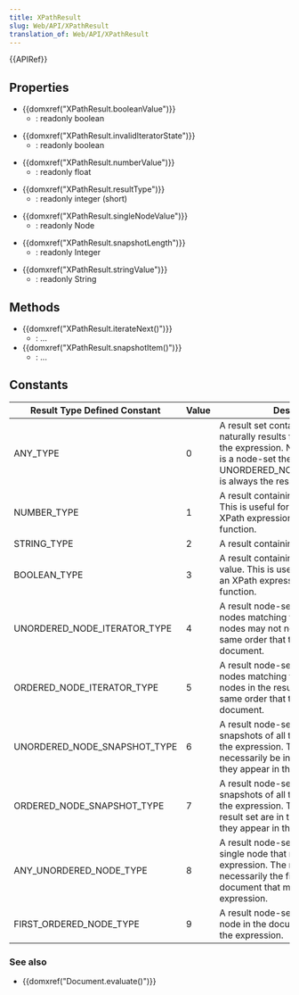 ```yaml
---
title: XPathResult
slug: Web/API/XPathResult
translation_of: Web/API/XPathResult
---
```

{{APIRef}}

## Properties

- {{domxref("XPathResult.booleanValue")}}
  - : readonly boolean

<!---->

- {{domxref("XPathResult.invalidIteratorState")}}
  - : readonly boolean

<!---->

- {{domxref("XPathResult.numberValue")}}
  - : readonly float

<!---->

- {{domxref("XPathResult.resultType")}}
  - : readonly integer (short)

<!---->

- {{domxref("XPathResult.singleNodeValue")}}
  - : readonly Node

<!---->

- {{domxref("XPathResult.snapshotLength")}}
  - : readonly Integer

<!---->

- {{domxref("XPathResult.stringValue")}}
  - : readonly String

## Methods

- {{domxref("XPathResult.iterateNext()")}}
  - : ...
- {{domxref("XPathResult.snapshotItem()")}}
  - : ...

## Constants

| Result Type Defined Constant | Value | Description                                                                                                                                                                                      |
| ---------------------------- | ----- | ------------------------------------------------------------------------------------------------------------------------------------------------------------------------------------------------ |
| ANY_TYPE                     | 0     | A result set containing whatever type naturally results from evaluation of the expression. Note that if the result is a node-set then UNORDERED_NODE_ITERATOR_TYPE is always the resulting type. |
| NUMBER_TYPE                  | 1     | A result containing a single number. This is useful for example, in an XPath expression using the `count()` function.                                                                            |
| STRING_TYPE                  | 2     | A result containing a single string.                                                                                                                                                             |
| BOOLEAN_TYPE                 | 3     | A result containing a single boolean value. This is useful for example, in an XPath expression using the `not()` function.                                                                       |
| UNORDERED_NODE_ITERATOR_TYPE | 4     | A result node-set containing all the nodes matching the expression. The nodes may not necessarily be in the same order that they appear in the document.                                         |
| ORDERED_NODE_ITERATOR_TYPE   | 5     | A result node-set containing all the nodes matching the expression. The nodes in the result set are in the same order that they appear in the document.                                          |
| UNORDERED_NODE_SNAPSHOT_TYPE | 6     | A result node-set containing snapshots of all the nodes matching the expression. The nodes may not necessarily be in the same order that they appear in the document.                            |
| ORDERED_NODE_SNAPSHOT_TYPE   | 7     | A result node-set containing snapshots of all the nodes matching the expression. The nodes in the result set are in the same order that they appear in the document.                             |
| ANY_UNORDERED_NODE_TYPE      | 8     | A result node-set containing any single node that matches the expression. The node is not necessarily the first node in the document that matches the expression.                                |
| FIRST_ORDERED_NODE_TYPE      | 9     | A result node-set containing the first node in the document that matches the expression.                                                                                                         |

### See also

- {{domxref("Document.evaluate()")}}
